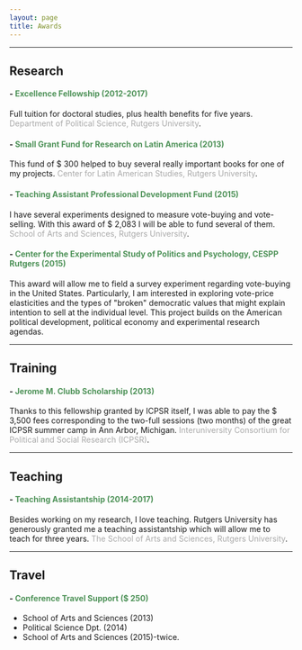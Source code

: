 ```yaml
---
layout: page
title: Awards
---
```


---


## Research


#### - <span style="color:#4E9258">Excellence Fellowship (2012-2017)</span>
Full tuition for doctoral studies, plus health benefits for five years. <span style="color:#A9A9A9">Department of Political Science, Rutgers University</span>.


#### - <span style="color:#4E9258">Small Grant Fund for Research on Latin America (2013)</span>
This fund of $ 300 helped to buy several really important books for one of my projects. <span style="color:#A9A9A9">Center for Latin American Studies, Rutgers University</span>.

#### - <span style="color:#4E9258">Teaching Assistant Professional Development Fund (2015)</span>
I have several experiments designed to measure vote-buying and vote-selling. With this award of $ 2,083 I will be able to fund several of them. <span style="color:#A9A9A9">School of Arts and Sciences, Rutgers University</span>.

#### - <span style="color:#4E9258">Center for the Experimental Study of Politics and Psychology, CESPP Rutgers (2015)</span>
This award will allow me to field a survey experiment regarding vote-buying in the United States. Particularly, I am interested in exploring vote-price elasticities and the types of "broken" democratic values that might explain intention to sell at the individual level. This project builds on the American political development, political economy and experimental research agendas.

---


## Training

#### - <span style="color:#4E9258">Jerome M. Clubb Scholarship (2013)</span>
Thanks to this fellowship granted by ICPSR itself, I was able to pay the $ 3,500 fees corresponding to the two-full sessions (two months) of the great ICPSR summer camp in Ann Arbor, Michigan. <span style="color:#A9A9A9">Interuniversity Consortium for Political and Social Research (ICPSR)</span>.

---


## Teaching

#### - <span style="color:#4E9258">Teaching Assistantship (2014-2017)</span>
Besides working on my research, I love teaching. Rutgers University has generously granted me a teaching assistantship which will allow me to teach for three years. <span style="color:#A9A9A9">The School of Arts and Sciences, Rutgers University</span>.

---


## Travel

#### - <span style="color:#4E9258">Conference Travel Support ($ 250)</span>
- School of Arts and Sciences (2013)
- Political Science Dpt. (2014)
- School of Arts and Sciences (2015)-twice.


